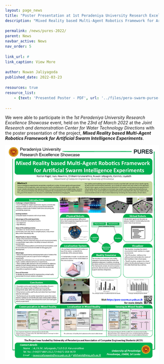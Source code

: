 ```yaml
---
layout: page_news
title: "Poster Presentation at 1st Peradeniya University Research Excellence Showcase"
description: "Mixed Reality based Multi-Agent Robotics Framework for Artificial Swarm Intelligence Experiments"

permalink: /news/pures-2022/
parent: News
navbar_active: News
nav_order: 5

link_url: #
link_caption: View More

author: Nuwan Jaliyagoda
published_date: 2022-03-23

resources: true
resource_list:
    - {text: 'Presented Poster - PDF', url: '../files/pera-swarm-purse-2022.pdf' }

---
```


We were able to participate in the *1st Peradeniya University Research Excellence Showcase* event, held on the *23rd of March 2022* at the *Joint Research and demonstration Center for Water Technology Directions* with the poster presentation of the project, ***Mixed Reality based Multi-Agent Robotics Framework for Artificial Swarm Intelligence Experiments***.

<div class="container row pt-3 pb-2">
    <div class="col-md-8 col-sm-12 col-lg-8 mx-auto">
        <img src="/news/img/pera-swarm-purse-2022.jpg" class="img img-thumb img-fluid">
    </div>
</div>
